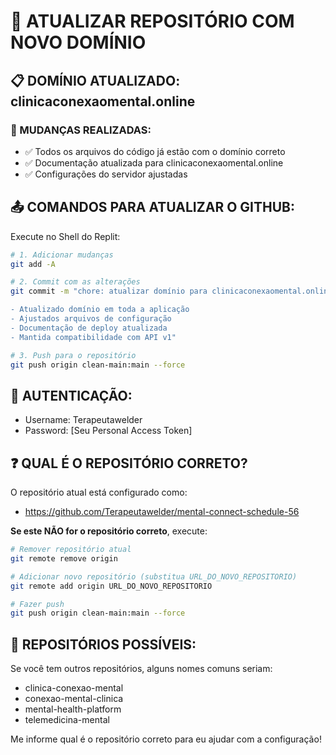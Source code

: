 # 🚀 ATUALIZAR REPOSITÓRIO COM NOVO DOMÍNIO

## 📋 DOMÍNIO ATUALIZADO: clinicaconexaomental.online

### 🔄 MUDANÇAS REALIZADAS:
- ✅ Todos os arquivos do código já estão com o domínio correto
- ✅ Documentação atualizada para clinicaconexaomental.online
- ✅ Configurações do servidor ajustadas

## 📤 COMANDOS PARA ATUALIZAR O GITHUB:

Execute no Shell do Replit:

```bash
# 1. Adicionar mudanças
git add -A

# 2. Commit com as alterações
git commit -m "chore: atualizar domínio para clinicaconexaomental.online

- Atualizado domínio em toda a aplicação
- Ajustados arquivos de configuração
- Documentação de deploy atualizada
- Mantida compatibilidade com API v1"

# 3. Push para o repositório
git push origin clean-main:main --force
```

## 🔐 AUTENTICAÇÃO:
- Username: Terapeutawelder
- Password: [Seu Personal Access Token]

## ❓ QUAL É O REPOSITÓRIO CORRETO?

O repositório atual está configurado como:
- https://github.com/Terapeutawelder/mental-connect-schedule-56

**Se este NÃO for o repositório correto**, execute:

```bash
# Remover repositório atual
git remote remove origin

# Adicionar novo repositório (substitua URL_DO_NOVO_REPOSITORIO)
git remote add origin URL_DO_NOVO_REPOSITORIO

# Fazer push
git push origin clean-main:main --force
```

## 📝 REPOSITÓRIOS POSSÍVEIS:

Se você tem outros repositórios, alguns nomes comuns seriam:
- clinica-conexao-mental
- conexao-mental-clinica
- mental-health-platform
- telemedicina-mental

Me informe qual é o repositório correto para eu ajudar com a configuração!